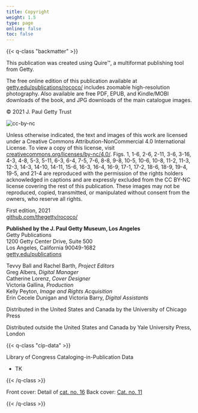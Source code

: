```yaml
---
title: Copyright
weight: 1.5
type: page
online: false
toc: false
---
```


{{< q-class "backmatter" >}}

This publication was created using Quire™, a multiformat publishing tool from Getty.

The free online edition of this publication available at [getty.edu/publications/rococo/](http://getty.edu/publications/rococo/) includes zoomable high-resolution photography. Also available are free PDF, EPUB, and Kindle/MOBI downloads of the book, and JPG downloads of the main catalogue images.

© 2021 J. Paul Getty Trust

![cc-by-nc](/img/cc-by-nc--black.png)

Unless otherwise indicated, the text and images of this work are licensed under a Creative Commons Attribution-NonCommercial 4.0 International License. To view a copy of this license, visit [creativecommons.org/licenses/by-nc/4.0/](https://creativecommons.org/licenses/by-nc/4.0/). Figs. 1, 1-6, 2-6, 2-11, 3-6, 3-16, 4-3, 4-8, 5-3, 5-11, 6-3, 6-4, 7-5, 7-6, 8-8, 9-8, 10-5, 10-6, 10-8, 11-2, 11-3, 12-3, 14-3, 14-10, 14-11, 15-6, 16-3, 16-4, 16-9, 17-1, 17-2, 18-6, 18-9, 19-4, 19-5, and 21-4 are reproduced with the permission of the rights holders acknowledged in captions and are expressly excluded from the CC BY-NC license covering the rest of this publication. These images may not be reproduced, copied, transmitted, or manipulated without consent from the owners, who reserve all rights.

First edition, 2021<br />
[github.com/thegetty/rococo/](https://github.com/thegetty/rococo/)

**Published by the J. Paul Getty Museum, Los Angeles**<br />
Getty Publications<br />
1200 Getty Center Drive, Suite 500<br />
Los Angeles, California 90049-1682<br />
[getty.edu/publications](http://www.getty.edu/publications/)<br />

Tevvy Ball and Rachel Barth, *Project Editors*<br />
Greg Albers, *Digital Manager*<br />
Catherine Lorenz, *Cover Designer*<br />
Victoria Gallina, *Production*<br />
Kelly Peyton, *Image and Rights Acquisition*<br />
Erin Cecele Dunigan and Victoria Barry, *Digital Assistants*<br />

Distributed in the United States and Canada by the University of Chicago Press

Distributed outside the United States and Canada by Yale University Press, London

{{< q-class "cip-data" >}}

Library of Congress Cataloging-in-Publication Data

- TK

{{< /q-class >}}

Front cover: Detail of [cat. no. 16](/catalogue/16/)
Back cover: [Cat. no. 11](/catalogue/11/)

{{< /q-class >}}
